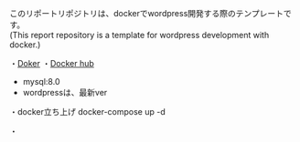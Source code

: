 このリポートリポジトリは、dockerでwordpress開発する際のテンプレートです。<br>
(This report repository is a template for wordpress development with docker.)

・[Doker](https://www.docker.com/)
・[Docker hub](https://hub.docker.com/)

<ul>
  <li>mysql:8.0</li>
  <li>wordpressは、最新ver</li>
</ul>

・docker立ち上げ
docker-compose up -d

・
